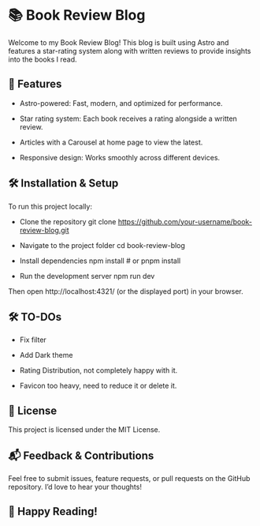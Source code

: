 # 📚 Book Review Blog

Welcome to my Book Review Blog! This blog is built using Astro and features a star-rating system along with written reviews to provide insights into the books I read.

## 🚀 Features

- Astro-powered: Fast, modern, and optimized for performance.

- Star rating system: Each book receives a rating alongside a written review.

- Articles with a Carousel at home page to view the latest.

- Responsive design: Works smoothly across different devices.


## 🛠️ Installation & Setup

To run this project locally:

- Clone the repository
git clone https://github.com/your-username/book-review-blog.git

- Navigate to the project folder
cd book-review-blog

- Install dependencies
npm install  # or pnpm install

- Run the development server
npm run dev

Then open http://localhost:4321/ (or the displayed port) in your browser.

## 🛠️ TO-DOs

- Fix filter

- Add Dark theme

- Rating Distribution, not completely happy with it.

- Favicon too heavy, need to reduce it or delete it.

## 📜 License

This project is licensed under the MIT License.

## 📬 Feedback & Contributions

Feel free to submit issues, feature requests, or pull requests on the GitHub repository. I’d love to hear your thoughts!

## 🚀 Happy Reading!



